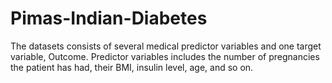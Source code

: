# Pimas-Indian-Diabetes
The datasets consists of several medical predictor variables and one target variable, Outcome. Predictor variables includes the number of pregnancies the patient has had, their BMI, insulin level, age, and so on.
